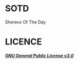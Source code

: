 # SOTD

Sherevo Of The Day

# LICENCE

##### [GNU General Public License v3.0](https://www.gnu.org/licenses/gpl-3.0.txt)

